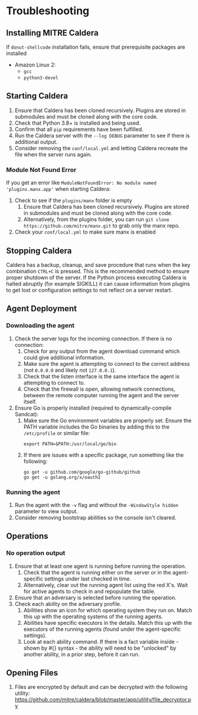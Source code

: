 # Troubleshooting

## Installing MITRE Caldera

If `donut-shellcode` installation fails, ensure that prerequisite packages are installed
  - Amazon Linux 2:
    - `gcc`
    - `python3-devel`

## Starting Caldera

1. Ensure that Caldera has been cloned recursively. Plugins are stored in submodules and must be cloned along with the core code.
1. Check that Python 3.8+ is installed and being used. 
1. Confirm that all `pip` requirements have been fulfilled.
1. Run the Caldera server with the `--log DEBUG` parameter to see if there is additional output.
1. Consider removing the `conf/local.yml` and letting Caldera recreate the file when the server runs again.

### Module Not Found Error

If you get an error like `ModuleNotFoundError: No module named 'plugins.manx.app'` when starting Caldera:
1. Check to see if the `plugins/manx` folder is empty
   1. Ensure that Caldera has been cloned recursively. Plugins are stored in submodules and must be cloned along with the core code.
   1. Alternatively, from the plugins folder, you can run `git clone https://github.com/mitre/manx.git` to grab only the manx repo.
1. Check your `conf/local.yml` to make sure manx is enabled


## Stopping Caldera

Caldera has a backup, cleanup, and save procedure that runs when the key combination `CTRL+C` is pressed. This is the recommended method to ensure proper shutdown of the server. If the Python process executing Caldera is halted abruptly (for example SIGKILL) it can cause information from plugins to get lost or configuration settings to not reflect on a server restart.

## Agent Deployment

### Downloading the agent

1. Check the server logs for the incoming connection. If there is no connection:
   1. Check for any output from the agent download command which could give additional information.
   1. Make sure the agent is attempting to connect to the correct address (not `0.0.0.0` and likely not `127.0.0.1`).
   1. Check that the listen interface is the same interface the agent is attempting to connect to.
   1. Check that the firewall is open, allowing network connections, between the remote computer running the agent and the server itself.
1. Ensure Go is properly installed (required to dynamically-compile Sandcat):
   1. Make sure the Go environment variables are properly set. Ensure the PATH variable includes the Go binaries by adding this to the `/etc/profile` or similar file: 
      ```
      export PATH=$PATH:/usr/local/go/bin
      ```
   2. If there are issues with a specific package, run something like the following:
      ```
      go get -u github.com/google/go-github/github
      go get -u golang.org/x/oauth2
      ```

### Running the agent

1. Run the agent with the `-v` flag and without the `-WindowStyle hidden` parameter to view output.
1. Consider removing bootstrap abilities so the console isn't cleared.

## Operations

### No operation output

1. Ensure that at least one agent is running before running the operation.
   1. Check that the agent is running either on the server or in the agent-specific settings under last checked in time.
   1. Alternatively, clear out the running agent list using the red X's. Wait for active agents to check in and repopulate the table.
1. Ensure that an adversary is selected before running the operation.
1. Check each ability on the adversary profile.
   1. Abilities show an icon for which operating system they run on. Match this up with the operating systems of the running agents.
   1. Abilities have specific executors in the details. Match this up with the executors of the running agents (found under the agent-specific settings).
   1. Look at each ability command. If there is a fact variable inside - shown by #{} syntax - the ability will need to be "unlocked" by another ability, in a prior step, before it can run. 

## Opening Files

1. Files are encrypted by default and can be decrypted with the following utility: <https://github.com/mitre/caldera/blob/master/app/utility/file_decryptor.py> 
